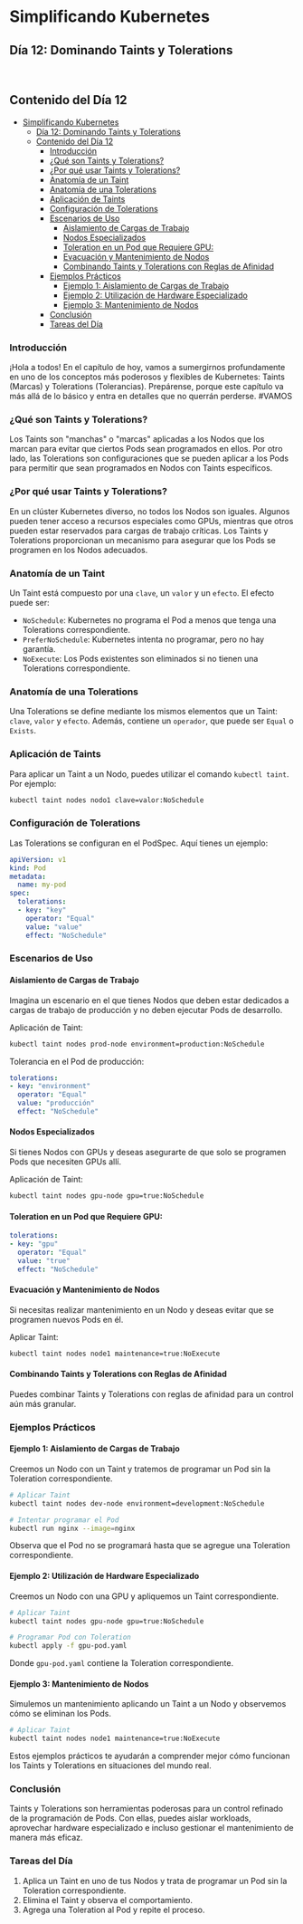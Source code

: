 # Simplificando Kubernetes

## Día 12: Dominando Taints y Tolerations

&nbsp;

## Contenido del Día 12

- [Simplificando Kubernetes](#simplificando-kubernetes)
  - [Día 12: Dominando Taints y Tolerations](#día-12-dominando-taints-y-tolerations)
  - [Contenido del Día 12](#contenido-del-día-12)
    - [Introducción](#introducción)
    - [¿Qué son Taints y Tolerations?](#qué-son-taints-y-tolerations)
    - [¿Por qué usar Taints y Tolerations?](#por-qué-usar-taints-y-tolerations)
    - [Anatomía de un Taint](#anatomía-de-un-taint)
    - [Anatomía de una Tolerations](#anatomía-de-una-tolerations)
    - [Aplicación de Taints](#aplicación-de-taints)
    - [Configuración de Tolerations](#configuración-de-tolerations)
    - [Escenarios de Uso](#escenarios-de-uso)
      - [Aislamiento de Cargas de Trabajo](#aislamiento-de-cargas-de-trabajo)
      - [Nodos Especializados](#nodos-especializados)
      - [Toleration en un Pod que Requiere GPU:](#toleration-en-un-pod-que-requiere-gpu)
      - [Evacuación y Mantenimiento de Nodos](#evacuación-y-mantenimiento-de-nodos)
      - [Combinando Taints y Tolerations con Reglas de Afinidad](#combinando-taints-y-tolerations-con-reglas-de-afinidad)
    - [Ejemplos Prácticos](#ejemplos-prácticos)
      - [Ejemplo 1: Aislamiento de Cargas de Trabajo](#ejemplo-1-aislamiento-de-cargas-de-trabajo)
      - [Ejemplo 2: Utilización de Hardware Especializado](#ejemplo-2-utilización-de-hardware-especializado)
      - [Ejemplo 3: Mantenimiento de Nodos](#ejemplo-3-mantenimiento-de-nodos)
    - [Conclusión](#conclusión)
    - [Tareas del Día](#tareas-del-día)

### Introducción

¡Hola a todos! En el capítulo de hoy, vamos a sumergirnos profundamente en uno de los conceptos más poderosos y flexibles de Kubernetes: Taints (Marcas) y Tolerations (Tolerancias). Prepárense, porque este capítulo va más allá de lo básico y entra en detalles que no querrán perderse. #VAMOS

### ¿Qué son Taints y Tolerations?

Los Taints son "manchas" o "marcas" aplicadas a los Nodos que los marcan para evitar que ciertos Pods sean programados en ellos. Por otro lado, las Tolerations son configuraciones que se pueden aplicar a los Pods para permitir que sean programados en Nodos con Taints específicos.

### ¿Por qué usar Taints y Tolerations?

En un clúster Kubernetes diverso, no todos los Nodos son iguales. Algunos pueden tener acceso a recursos especiales como GPUs, mientras que otros pueden estar reservados para cargas de trabajo críticas. Los Taints y Tolerations proporcionan un mecanismo para asegurar que los Pods se programen en los Nodos adecuados.

### Anatomía de un Taint

Un Taint está compuesto por una `clave`, un `valor` y un `efecto`. El efecto puede ser:

- `NoSchedule`: Kubernetes no programa el Pod a menos que tenga una Tolerations correspondiente.
- `PreferNoSchedule`: Kubernetes intenta no programar, pero no hay garantía.
- `NoExecute`: Los Pods existentes son eliminados si no tienen una Tolerations correspondiente.

### Anatomía de una Tolerations

Una Tolerations se define mediante los mismos elementos que un Taint: `clave`, `valor` y `efecto`. Además, contiene un `operador`, que puede ser `Equal` o `Exists`.

### Aplicación de Taints

Para aplicar un Taint a un Nodo, puedes utilizar el comando `kubectl taint`. Por ejemplo:

```bash
kubectl taint nodes nodo1 clave=valor:NoSchedule
```

### Configuración de Tolerations

Las Tolerations se configuran en el PodSpec. Aquí tienes un ejemplo:

```yaml
apiVersion: v1
kind: Pod
metadata:
  name: my-pod
spec:
  tolerations:
  - key: "key"
    operator: "Equal"
    value: "value"
    effect: "NoSchedule"
```

### Escenarios de Uso

#### Aislamiento de Cargas de Trabajo

Imagina un escenario en el que tienes Nodos que deben estar dedicados a cargas de trabajo de producción y no deben ejecutar Pods de desarrollo.

Aplicación de Taint:

```bash
kubectl taint nodes prod-node environment=production:NoSchedule
```

Tolerancia en el Pod de producción:

```yaml
tolerations:
- key: "environment"
  operator: "Equal"
  value: "producción"
  effect: "NoSchedule"
```

#### Nodos Especializados

Si tienes Nodos con GPUs y deseas asegurarte de que solo se programen Pods que necesiten GPUs allí.

Aplicación de Taint:

```bash
kubectl taint nodes gpu-node gpu=true:NoSchedule
```

#### Toleration en un Pod que Requiere GPU:

```yaml
tolerations:
- key: "gpu"
  operator: "Equal"
  value: "true"
  effect: "NoSchedule"
```

#### Evacuación y Mantenimiento de Nodos

Si necesitas realizar mantenimiento en un Nodo y deseas evitar que se programen nuevos Pods en él.

Aplicar Taint:

```bash
kubectl taint nodes node1 maintenance=true:NoExecute
```

#### Combinando Taints y Tolerations con Reglas de Afinidad

Puedes combinar Taints y Tolerations con reglas de afinidad para un control aún más granular.

### Ejemplos Prácticos

#### Ejemplo 1: Aislamiento de Cargas de Trabajo

Creemos un Nodo con un Taint y tratemos de programar un Pod sin la Toleration correspondiente.

```bash
# Aplicar Taint
kubectl taint nodes dev-node environment=development:NoSchedule

# Intentar programar el Pod
kubectl run nginx --image=nginx
```

Observa que el Pod no se programará hasta que se agregue una Toleration correspondiente.

#### Ejemplo 2: Utilización de Hardware Especializado

Creemos un Nodo con una GPU y apliquemos un Taint correspondiente.

```bash
# Aplicar Taint
kubectl taint nodes gpu-node gpu=true:NoSchedule

# Programar Pod con Toleration
kubectl apply -f gpu-pod.yaml
```

Donde `gpu-pod.yaml` contiene la Toleration correspondiente.

#### Ejemplo 3: Mantenimiento de Nodos

Simulemos un mantenimiento aplicando un Taint a un Nodo y observemos cómo se eliminan los Pods.

```bash
# Aplicar Taint
kubectl taint nodes node1 maintenance=true:NoExecute
```

Estos ejemplos prácticos te ayudarán a comprender mejor cómo funcionan los Taints y Tolerations en situaciones del mundo real.

### Conclusión

Taints y Tolerations son herramientas poderosas para un control refinado de la programación de Pods. Con ellas, puedes aislar workloads, aprovechar hardware especializado e incluso gestionar el mantenimiento de manera más eficaz.

### Tareas del Día

1. Aplica un Taint en uno de tus Nodos y trata de programar un Pod sin la Toleration correspondiente.
2. Elimina el Taint y observa el comportamiento.
3. Agrega una Toleration al Pod y repite el proceso.
